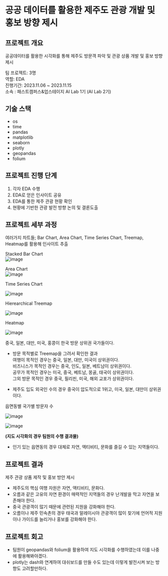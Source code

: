 # 공공 데이터를 활용한 제주도 관광 개발 및 홍보 방향 제시  
## 프로젝트 개요

  공공데이터를 활용한 시각화를 통해 제주도 방문객 파악 및 관광 상품 개발 및 홍보 방향 제시

팀 프로젝트: 3명   
역할: EDA  
진행기간: 2023.11.06 ~ 2023.11.15  
소속 : 패스트캠퍼스&업스테이지 AI Lab 1기 (AI Lab 2기)  


## 기술 스택
+ os
+ time
+ pandas
+ matplotlib
+ seaborn
+ plotly
+ geopandas
+ folium

## 프로젝트 진행 단계  

1. 각자 EDA 수행
2. EDA로 얻은 인사이트 공유
3. EDA를 통한 제주 관광 현황 확인
4. 현황에 기반한 관광 발전 방향 논의 및 결론도출  


## 프로젝트 세부 과정  

여러가지 차트들; Bar Chart, Area Chart, Time Series Chart, Treemap, Heatmap를 활용해 인사이트 추출  

Stacked Bar Chart  
![image](https://github.com/kthnineone/kthnineone/blob/main/images/Monthly_visitor_Count_Stacked_Bar_Chart_matplotlib.png)  



Area Chart  
![image](https://github.com/kthnineone/kthnineone/blob/main/images/Monthly_visitor_Count_Area_Chart_plotly.png)  


Time Series Chart  

![image](https://github.com/kthnineone/kthnineone/blob/main/images/Monthly_visitor_Count_TimeSeries_plotly.png)  


Hierearchical Treemap  

![image](https://github.com/kthnineone/kthnineone/blob/main/images/Monthly_Treemap_and_Nation_Proportion.png)  


Heatmap  

![image](https://github.com/kthnineone/kthnineone/blob/main/images/Monthly_Heatmap_and_Nation_Log_Raw_Count.png) 


중국, 일본, 대만, 미국, 홍콩이 한국 방문 상위권 국가들이다.  

+ 방문 목적별로 Treemap을 그려서 확인한 결과  
  여행이 목적인 경우는 중국, 일본, 대만, 미국이 상위권이다.  
  비즈니스가 목적인 경우는 중국, 인도, 일본, 베트남이 상위권이다.  
  공무가 목적인 경우는 미국, 중국, 베트남, 몽골, 태국이 상위권이다.  
  그외 방문 목적인 경우 중국, 필리핀, 미국, 해외 교포가 상위권이다.  
  
+ 제주도 입도 외국인 수의 경우 중국이 압도적으로 1위고, 미국, 일본, 대만이 상위권이다.  

읍면동별 국가별 방문자 수  

![image](https://github.com/kthnineone/kthnineone/blob/main/images/jeju_dong_visitor_by_nation_treemap.png) 

![image](https://github.com/kthnineone/kthnineone/blob/main/images/jeju_dong_visitor_by_nation.PNG)  

**(지도 시각화의 경우 팀원의 수행 결과물)**  

+ 인기 있는 읍면동의 경우 대체로 자연, 액티비티, 문화를 즐길 수 있는 지역들이다.  



## 프로젝트 결과  

제주 관광 상품 제작 및 홍보 방안 제시  

+ 제주도의 핵심 여행 자원은 자연, 액티비티, 문화다.  
+ 오름과 같은 고유의 자연 환경이 매력적인 지역들의 경우 난개발을 막고 자연을 보존해야 한다.
+ 중국 관광객이 많기 때문에 관련된 지원을 강화해야 한다.
+ 오름이나 제주 민속촌의 경우 태국과 말레이시아 관광객이 많이 찾기에 언어적 지원이나 가이드를 늘리거나 홍보를 강화해야 한다.  


## 프로젝트 회고  
+ 팀원이 geopandas와 folium을 활용하여 지도 시각화를 수행하였는데 이를 나중에 활용해봐야겠다.
+ plotly는 dash와 연계하여 대쉬보드를 만들 수도 있는데 이렇게 발전시켜 보는 방향도 고려할만하다.  



